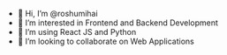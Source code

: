 - 👋 Hi, I’m @roshumihai
- 👀 I’m interested in Frontend and Backend Development
- 🌱 I’m using React JS and Python
- 💞️ I’m looking to collaborate on Web Applications

<!---
roshumihai/roshumihai is a ✨ special ✨ repository because its `README.md` (this file) appears on your GitHub profile.
You can click the Preview link to take a look at your changes.
--->
